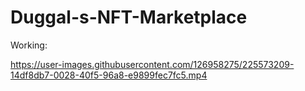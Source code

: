 # Duggal-s-NFT-Marketplace
Working: 

https://user-images.githubusercontent.com/126958275/225573209-14df8db7-0028-40f5-96a8-e9899fec7fc5.mp4

